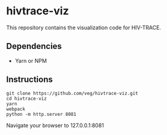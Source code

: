 # hivtrace-viz

This repository contains the visualization code for HIV-TRACE.

## Dependencies
* Yarn or NPM

## Instructions

```
git clone https://github.com/veg/hivtrace-viz.git
cd hivtrace-viz
yarn
webpack
python -m http.server 8081
```

Navigate your browser to 127.0.0.1:8081

